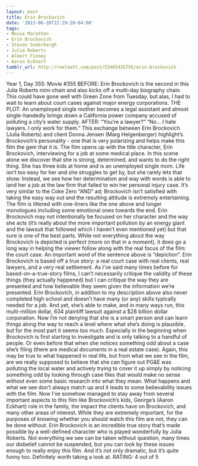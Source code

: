 ```yaml
---
layout: post
title: Erin Brockovich
date: '2013-06-20T22:29:20-04:00'
tags:
- Movie Marathon
- Erin Brockovich
- Steven Soderbergh
- Julia Roberts
- Albert Finney
- Aaron Eckhart
tumblr_url: http://reelmatt.com/post/53485435756/erin-brockovich
---
```



Year 1, Day 355: Movie #355
BEFORE: Erin Brockovich is the second in this Julia Roberts mini-chain and also kicks off a multi-day biography chain. This could have gone well with Green Zone from Tuesday, but alas, I had to wait to learn about court cases against major energy corporations.
THE PLOT: An unemployed single mother becomes a legal assistant and almost single-handedly brings down a California power company accused of polluting a city’s water supply.
AFTER: “You’re a lawyer?” “No… I hate lawyers. I only work for them.” This exchange between Erin Brockovich (Julia Roberts) and client Donna Jensen (Marg Helgenberger) highlight’s Brockovich’s personality - one that is very polarizing and helps make this film the gem that it is.
The film opens up with the title character, Erin Brockovich, interviewing for a job at some medical place. In this scene alone we discover that she is strong, determined, and wants to do the right thing. She has three kids at home and is an unemployed single mom. Life isn’t too easy for her and she struggles to get by, but she rarely lets that show. Instead, we see how her determination and way with words is able to land her a job at the law firm that failed to win her personal injury case. It’s very similar to the Coke Zero “AND” ad; Brockovich isn’t satisfied with taking the easy way out and the resulting attitude is extremely entertaining. The film is littered with one-liners like the one above and longer monologues including some emotional ones towards the end. Erin Brockovich may not intentionally be focused on her character and the way she acts (it’s really about the more important pollution by an energy giant and the lawsuit that followed which I haven’t even mentioned yet) but that sure is one of the best parts. While not everything about the way Brockovich is depicted is perfect (more on that in a moment), it does go a long way in helping the viewer follow along with the real focus of the film: the court case.
An important word of the sentence above is “depiction”. Erin Brockovich is based off a true story: a real court case with real clients, real lawyers, and a very real settlement. As I’ve said many times before for based-on-a-true-story films, I can’t necessarily critique the validity of these things (they actually happened) but I can critique the way they are presented and how believable they seem given the information we’re presented. Erin Brockovich, in addition to my description above also never completed high school and doesn’t have many (or any) skills typically needed for a job. And yet, she’s able to make, and in many ways run, this multi-million dollar, 634 plaintiff lawsuit against a $28 billion dollar corporation. Now I’m not denying that she is a smart person and can learn things along the way to reach a level where what she’s doing is plausible, but for the most part it seems too much. Especially in the beginning when Brockovich is first starting to investigate and is only talking to a handful of people. Or even before that when she notices something odd about a case she’s filing (there are medical documents in a real estate case). Again, this may be true to what happened in real life, but from what we see in the film, are we really supposed to believe that she can figure out PG&E was polluting the local water and actively trying to cover it up simply by noticing something odd by looking through case files that would make no sense without even some basic research into what they mean. What happens and what we see don’t always match up and it leads to some believability issues with the film.
Now I’ve somehow managed to stay away from several important aspects to this film like Brockovich’s kids, George’s (Aaron Eckhart) role in the family, the impact the clients have on Brockovich, and many other areas of interest. While they are extremely important, for the purposes of knowing whether you should watch this film are not, they can be done without. Erin Brockovich is an incredible true story that’s made possible by a well-defined character who is played wonderfully by Julia Roberts. Not everything we see can be taken without question, many times our disbelief cannot be suspended, but you can look by these issues enough to really enjoy this film. And it’s not only dramatic, but it’s quite funny too. Definitely worth taking a look at.
RATING: 4 out of 5
